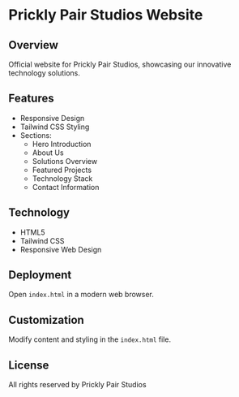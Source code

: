 # Prickly Pair Studios Website

## Overview
Official website for Prickly Pair Studios, showcasing our innovative technology solutions.

## Features
- Responsive Design
- Tailwind CSS Styling
- Sections:
  * Hero Introduction
  * About Us
  * Solutions Overview
  * Featured Projects
  * Technology Stack
  * Contact Information

## Technology
- HTML5
- Tailwind CSS
- Responsive Web Design

## Deployment
Open `index.html` in a modern web browser.

## Customization
Modify content and styling in the `index.html` file.

## License
All rights reserved by Prickly Pair Studios